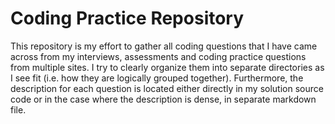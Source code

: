 # Coding Practice Repository

This repository is my effort to gather all coding questions that I have came across from my interviews, assessments and coding practice questions from multiple sites. I try to clearly organize them into separate directories as I see fit (i.e. how they are logically grouped together). Furthermore, the description for each question is located either directly in my solution source code or in the case where the description is dense, in separate markdown file. 
